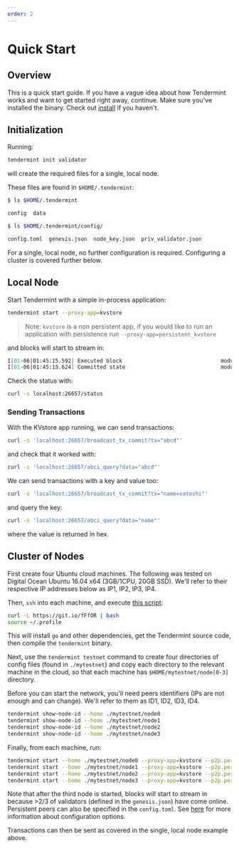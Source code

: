 ```yaml
---
order: 2
---
```


# Quick Start

## Overview

This is a quick start guide. If you have a vague idea about how Tendermint
works and want to get started right away, continue. Make sure you've installed the binary.
Check out [install](./install.md) if you haven't.

## Initialization

Running:

```sh
tendermint init validator
```

will create the required files for a single, local node.

These files are found in `$HOME/.tendermint`:

```sh
$ ls $HOME/.tendermint

config  data

$ ls $HOME/.tendermint/config/

config.toml  genesis.json  node_key.json  priv_validator.json
```

For a single, local node, no further configuration is required.
Configuring a cluster is covered further below.

## Local Node

Start Tendermint with a simple in-process application:

```sh
tendermint start --proxy-app=kvstore
```

> Note: `kvstore` is a non persistent app, if you would like to run an application with persistence run `--proxy-app=persistent_kvstore`

and blocks will start to stream in:

```sh
I[01-06|01:45:15.592] Executed block                               module=state height=1 validTxs=0 invalidTxs=0
I[01-06|01:45:15.624] Committed state                              module=state height=1 txs=0 appHash=
```

Check the status with:

```sh
curl -s localhost:26657/status
```

### Sending Transactions

With the KVstore app running, we can send transactions:

```sh
curl -s 'localhost:26657/broadcast_tx_commit?tx="abcd"'
```

and check that it worked with:

```sh
curl -s 'localhost:26657/abci_query?data="abcd"'
```

We can send transactions with a key and value too:

```sh
curl -s 'localhost:26657/broadcast_tx_commit?tx="name=satoshi"'
```

and query the key:

```sh
curl -s 'localhost:26657/abci_query?data="name"'
```

where the value is returned in hex.

## Cluster of Nodes

First create four Ubuntu cloud machines. The following was tested on Digital
Ocean Ubuntu 16.04 x64 (3GB/1CPU, 20GB SSD). We'll refer to their respective IP
addresses below as IP1, IP2, IP3, IP4.

Then, `ssh` into each machine, and execute [this script](https://git.io/fFfOR):

```sh
curl -L https://git.io/fFfOR | bash
source ~/.profile
```

This will install `go` and other dependencies, get the Tendermint source code, then compile the `tendermint` binary.

Next, use the `tendermint testnet` command to create four directories of config files (found in `./mytestnet`) and copy each directory to the relevant machine in the cloud, so that each machine has `$HOME/mytestnet/node[0-3]` directory.

Before you can start the network, you'll need peers identifiers (IPs are not enough and can change). We'll refer to them as ID1, ID2, ID3, ID4.

```sh
tendermint show-node-id --home ./mytestnet/node0
tendermint show-node-id --home ./mytestnet/node1
tendermint show-node-id --home ./mytestnet/node2
tendermint show-node-id --home ./mytestnet/node3
```

Finally, from each machine, run:

```sh
tendermint start --home ./mytestnet/node0 --proxy-app=kvstore --p2p.persistent-peers="ID1@IP1:26656,ID2@IP2:26656,ID3@IP3:26656,ID4@IP4:26656"
tendermint start --home ./mytestnet/node1 --proxy-app=kvstore --p2p.persistent-peers="ID1@IP1:26656,ID2@IP2:26656,ID3@IP3:26656,ID4@IP4:26656"
tendermint start --home ./mytestnet/node2 --proxy-app=kvstore --p2p.persistent-peers="ID1@IP1:26656,ID2@IP2:26656,ID3@IP3:26656,ID4@IP4:26656"
tendermint start --home ./mytestnet/node3 --proxy-app=kvstore --p2p.persistent-peers="ID1@IP1:26656,ID2@IP2:26656,ID3@IP3:26656,ID4@IP4:26656"
```

Note that after the third node is started, blocks will start to stream in
because >2/3 of validators (defined in the `genesis.json`) have come online.
Persistent peers can also be specified in the `config.toml`. See [here](../tendermint-core/configuration.md) for more information about configuration options.

Transactions can then be sent as covered in the single, local node example above.
